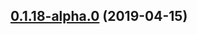 ## [0.1.18-alpha.0](https://github.com/datacamp/design-system/compare/@datacamp/waffles-tabs@0.1.18-alpha.0...@datacamp/waffles-tabs@0.1.18-alpha.0) (2019-04-15)



